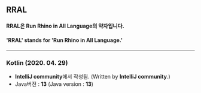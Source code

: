 ## RRAL

#### RRAL은 Run Rhino in All Language의 약자입니다.
#### 'RRAL' stands for 'Run Rhino in All Language.'

*****

### Kotlin (2020. 04. 29)
* **IntelliJ community**에서 작성됨. (Written by __IntelliJ community__.)
* Java버전 : __13__ (Java version : __13__)

